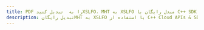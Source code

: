 ---title: PDF را به  تبدیل کنیدXSLFO، MHT به XSLFO مبدل رایگان یا C++ SDKdescription: تبدیل رایگانMHT به XSLFO با استفاده از C++ Cloud APIs & SDK همچنین اسناد PDF را در Cloud ایجاد، ویرایش و رندر کنید.---